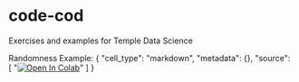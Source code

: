 # code-cod
Exercises and examples for Temple Data Science

Randomness Example:
 {
   "cell_type": "markdown",
   "metadata": {},
   "source": [
    "[![Open In Colab](https://colab.research.google.com/assets/colab-badge.svg)](https://colab.research.google.com/github/DataScienceTempleFirst/code-cod/blob/main/Randomness.ipynb)"
   ]
  }
